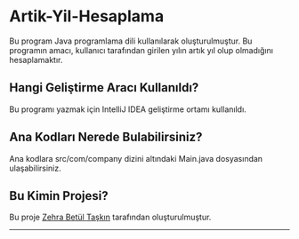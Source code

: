 # Artik-Yil-Hesaplama

Bu program Java programlama dili kullanılarak oluşturulmuştur. Bu programın amacı, kullanıcı tarafından girilen yılın artık yıl olup olmadığını hesaplamaktır.

## Hangi Geliştirme Aracı Kullanıldı?

Bu programı yazmak için IntelliJ IDEA geliştirme ortamı kullanıldı.

## Ana Kodları Nerede Bulabilirsiniz?

Ana kodlara src/com/company dizini altındaki Main.java dosyasından ulaşabilirsiniz.

## Bu Kimin Projesi?

Bu proje [Zehra Betül Taşkın](https://github.com/zehrabetultaskin/) tarafından oluşturulmuştur.

----
